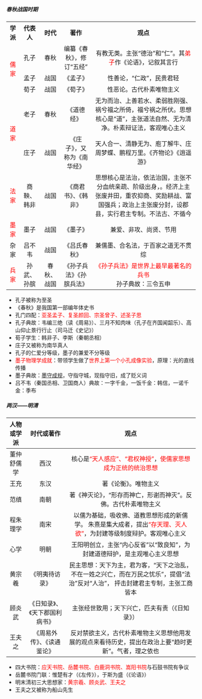 ##### 春秋战国时期

<table>
   <tr align="center">
      <th>学派</th>
      <th>代表人</th>
      <th>时代</th>
      <th>著作</th>
      <th>观点</th>
   </tr>
   <tr align="center">
      <td  rowspan="3"><font color=red>儒家</font></td>
      <td>孔子</td>
      <td>春秋</td>
      <td>编纂《春秋》，修订“五经”</td>
      <td>有教无类。主张“德治”和“仁”。其<font color=red>弟子</font>作《论语》，记叙其言行</td>
   </tr>
   <tr align="center">
      <td>孟子</td>
      <td>战国</td>
      <td>《孟子》</td>
      <td>性善论，“仁政”，民贵君轻</td>
   </tr>
   <tr align="center">
      <td>荀子</td>
      <td>战国</td>
      <td>《荀子》</td>
      <td>性恶论。古代朴素唯物主义</td>
   </tr>
   <tr align="center">
      <td  rowspan="2"><font color=red>道家</font></td>
      <td>老子</td>
      <td>春秋</td>
      <td>《道德经》</td>
      <td>无为而治、上善若水、柔弱胜刚强、祸兮福之所倚，福兮祸之所伏。思想核心是“道”，主张道法自然、无为清净。朴素辩证法，客观唯心主义</td>
   </tr>
   <tr align="center">
      <td>庄子</td>
      <td>战国</td>
      <td>《庄子》，又称为《南华经》</td>
      <td>天人合一、清静无为、庖丁解牛、庄周梦蝶、鹏程万里。《齐物论》《逍遥游》</td>
    </tr>
    <tr align="center">
      <td><font color=red>法家</font></td>
      <td>商鞅、韩非</td>
      <td>战国</td>
      <td>《商君书》、《韩非》</td>
      <td>思想核心是法治，依法治国，主张不分血统亲疏、阶级出身，。经济上主张废井田，重农抑商、奖励耕战、富国强兵；政治上主张废分封，设郡县，实行君主专制。不法古、不循今</td>
    </tr>
    <tr align="center">
      <td><font color=red>墨家</font></td>
      <td>墨子</td>
      <td>战国</td>
      <td>《墨子》</td>
      <td>兼爱、非攻、尚贤、节用</td>
    </tr>
    <tr align="center">
      <td>杂家</td>
      <td>吕不韦</td>
      <td>战国</td>
      <td>《吕氏春秋》</td>
      <td>兼儒墨、合名法，于百家之道无不贯综</td>
    </tr>
    <tr align="center">
      <td><font color=red>兵家</font></td>
      <td>孙武、孙膑</td>
      <td>春秋、战国</td>
      <td>《孙子兵法》《孙膑兵法》</td>
      <td><font color=red>《孙子兵法》是世界上最早最著名的兵书</font></br>孙子典故：三令五申</td>
    </tr>
</table>


- 孔子被称为至圣
- 《春秋》是我国第一部编年体史书
- 孔门四配：<font color=red>亚圣孟子、复圣颜回、宗圣曾子、述圣子思</font>
- 孔子典故：韦编三绝（读《周易》）、三月不知肉味（孔子在齐国闻韶乐）、高山仰止景行行止（司马迁《史记》）
- 荀子学生：韩非子、李斯（秦朝丞相）
- 庄子又被称为南华真人
- 孔子的仁爱分等级，墨子的兼爱不分等级
- <font color=red>墨子物理学成就</font>：带领学生做了<font color=red>世界上第一个小孔成像实验</font>，原理：光的直线传播
- 墨子典故：[墨守成规](https://baike.baidu.com/item/墨守成规/1480470)，守指守城，现指守旧，成了贬义词
- 吕不韦（秦国丞相、卫国商人）典故：一字千金，一饭千金：韩信，一诺千金：季布

##### 两汉——明清

| 人物或学派 |           时代或著作           | 观点                                                         |
| :--------: | :----------------------------: | :----------------------------------------------------------: |
| 董仲舒儒学 |              西汉              | 核心是<font color=red>“天人感应”、“君权神授”</font>，<font color=red>使儒家思想成为正统的统治思想</font> |
|    王充    |              东汉              | 著《论衡》。唯物主义                                         |
|    范缜    |              南朝              | 著《神灭论》，“形存而神亡，形谢而神灭”。反佛。古代朴素唯物主义 |
|  程朱理学  |              南宋              | 以儒为基础，吸收佛、道教思想形成的新儒学。 朱熹是集大成者，提出<font color=red>“存天理、灭人欲”</font>，为封建等级制度辩护。客观唯心主义 |
|    心学    |              明朝              | 王阳明创立，主张“内心反省”以“致良知”，为封建道德辩护，是主观唯心主义思想 |
|   黄宗羲   |         《明夷待访录》         | 民主思想：天下为主，君为客，“天下之治乱，不在一姓之兴亡，而在万民之忧乐”，提倡“法治”反对“人治”， 抨击封建君主专制，主张工商皆本 |
|   顾炎武   | 《日知录》、《天下郡国利病书》 | 主张经世致用；天下兴亡，匹夫有责（《日知录》）               |
|   王夫之   |   《周易外传》、《读通鉴论》   | 反对禁欲主义，古代朴素唯物主义思想他用发展的观点来看待历史，提出在政治上要“趋时更新”。气者，理之依也 |

- 四大书院：<font color=red>应天书院、岳麓书院、白鹿洞书院、嵩阳书院</font>与石鼓书院有争议
- 岳麓书院门联：惟楚有才（《左传》），于斯为盛（《论语》）
- 明末清初三大思想家：<font color=red>黄宗羲、顾炎武、王夫之</font>
- 王夫之又被称为船山先生